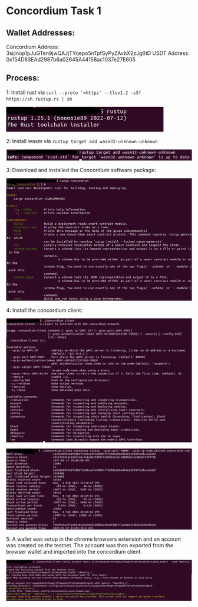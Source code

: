 # Concordium Task 1

## Wallet Addresses:

Concordium Address: 3sijinop1pJuGTen9jwQAJjTYqepo5nTpfSyPyZAvbX2zJg6tD
USDT Address: 0x154D63EAd2987b6a02645A44158ac1037e27E605

## Process:

1: Install rust via `curl --proto '=https' --tlsv1.2 -sSf https://sh.rustup.rs | sh`

![rustup](images/rustup.png)

2: Install wasm via `rustup target add wasm32-unknown-unknown`

![wasm](images/wasm.png)

3: Download and installed the Concordium software package:

![concordium](images/concordium.png)

4: Install the concordium client:

![concordium client](images/concordium_client.png)

![concordium client connected](images/concordium_client_1.png)

5: A wallet was setup in the chrome browsers extension and an account was created on the testnet. The account was then exported from the browser wallet and imported into the concordium client.

![imported wallet](images/imported.png)
